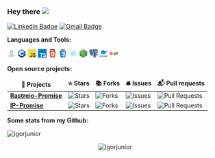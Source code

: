 ### Hey there <img src="https://media.giphy.com/media/hvRJCLFzcasrR4ia7z/giphy.gif" width="25px">

[![Linkedin Badge](https://img.shields.io/badge/-Igor%20Junior-informational?style=flat-square&logo=Linkedin&logoColor=white&link=https://www.linkedin.com/in/igorjunior)](https://www.linkedin.com/in/igorjunior) 
[![Gmail Badge](https://img.shields.io/badge/-igorjunior@pm.me-informational?style=flat-square&logo=Gmail&logoColor=white&link=mailto:igorjunior@pm.me)](mailto:igorjunior@protonmail.com)

**Languages and Tools:**  

<code><img height="20" src="https://raw.githubusercontent.com/github/explore/80688e429a7d4ef2fca1e82350fe8e3517d3494d/topics/c/c.png"></code>
<code><img height="20" src="https://raw.githubusercontent.com/github/explore/80688e429a7d4ef2fca1e82350fe8e3517d3494d/topics/cpp/cpp.png"></code>
<code><img height="20" src="https://raw.githubusercontent.com/github/explore/80688e429a7d4ef2fca1e82350fe8e3517d3494d/topics/javascript/javascript.png"></code>
<code><img height="20" src="https://raw.githubusercontent.com/github/explore/80688e429a7d4ef2fca1e82350fe8e3517d3494d/topics/typescript/typescript.png"></code>
<code><img height="20" src="https://raw.githubusercontent.com/github/explore/80688e429a7d4ef2fca1e82350fe8e3517d3494d/topics/html/html.png"></code>
<code><img height="20" src="https://raw.githubusercontent.com/github/explore/80688e429a7d4ef2fca1e82350fe8e3517d3494d/topics/css/css.png"></code>
<code><img height="20" src="https://raw.githubusercontent.com/github/explore/80688e429a7d4ef2fca1e82350fe8e3517d3494d/topics/react/react.png"></code>
<code><img height="20" src="https://raw.githubusercontent.com/github/explore/80688e429a7d4ef2fca1e82350fe8e3517d3494d/topics/nodejs/nodejs.png"></code>
<code><img height="20" src="https://raw.githubusercontent.com/github/explore/80688e429a7d4ef2fca1e82350fe8e3517d3494d/topics/postgresql/postgresql.png"></code>
<code><img height="20" src="https://raw.githubusercontent.com/github/explore/80688e429a7d4ef2fca1e82350fe8e3517d3494d/topics/docker/docker.png"></code>
<code><img height="20" src="https://raw.githubusercontent.com/github/explore/80688e429a7d4ef2fca1e82350fe8e3517d3494d/topics/git/git.png"></code>

**Open source projects:**  
<table>
  <thead align="center">
    <tr border: none;>
      <td><b>🎁 Projects</b></td>
      <td><b>⭐ Stars</b></td>
      <td><b>📚 Forks</b></td>
      <td><b>🛎 Issues</b></td>
      <td><b>📬 Pull requests</b></td>
    </tr>
  </thead>
  <tbody>
    <tr>
      <td><a href="https://github.com/igorjunior/rastreio-promise"><b>Rastreio-Promise</b></a></td>
      <td><img alt="Stars" src="https://img.shields.io/github/stars/igorjunior/rastreio-promise?style=flat-square&labelColor=343b41"/></td>
      <td><img alt="Forks" src="https://img.shields.io/github/forks/igorjunior/rastreio-promise?style=flat-square&labelColor=343b41"/></td>
      <td><img alt="Issues" src="https://img.shields.io/github/issues/igorjunior/rastreio-promise?style=flat-square&labelColor=343b41"/></td>
      <td><img alt="Pull Requests" src="https://img.shields.io/github/issues-pr/igorjunior/rastreio-promise?style=flat-square&labelColor=343b41"/></td>
    </tr>
    <tr>
      <td><a href="https://github.com/igorjunior/ip-promise"><b>IP-Promise</b></a></td>
      <td><img alt="Stars" src="https://img.shields.io/github/stars/igorjunior/ip-promise?style=flat-square&labelColor=343b41"/></td>
      <td><img alt="Forks" src="https://img.shields.io/github/forks/igorjunior/ip-promise?style=flat-square&labelColor=343b41"/></td>
      <td><img alt="Issues" src="https://img.shields.io/github/issues/igorjunior/ip-promise?style=flat-square&labelColor=343b41"/></td>
      <td><img alt="Pull Requests" src="https://img.shields.io/github/issues-pr/igorjunior/ip-promise?style=flat-square&labelColor=343b41"/></td>
    </tr>
  </tbody>
</table>

**Some stats from my Github:** 
<p align=left> <img src=https://komarev.com/ghpvc/?username=igorjunior alt=igorjunior /> </p>
<p align="center"> <img src="https://github-readme-stats.vercel.app/api?username=igorjunior&show_icons=true&theme=algolia" alt="igorjunior" />

